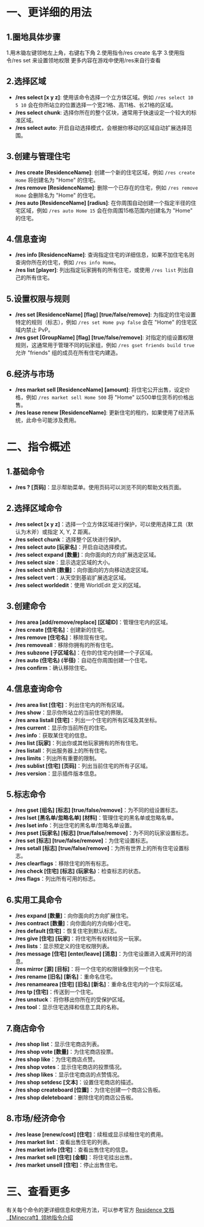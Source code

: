 # 一、更详细的用法
## 1.圈地具体步骤
1.用木锄左键领地左上角，右键右下角
2.使用指令/res create 名字
3.使用指令/res set 来设置领地权限
更多内容在游戏中使用/res来自行查看
## 2.选择区域
- **/res select [x y z]**: 使用该命令选择一个立方体区域。例如 `/res select 10 5 10` 会在你所站立的位置选择一个宽21格、高11格、长21格的区域。
- **/res select chunk**: 选择你所在的整个区块，通常用于快速设定一个较大的标准区域。
- **/res select auto**: 开启自动选择模式，会根据你移动的区域自动扩展选择范围。

## 3.创建与管理住宅
- **/res create [ResidenceName]**: 创建一个新的住宅区域，例如 `/res create Home` 将创建名为 "Home" 的住宅。
- **/res remove [ResidenceName]**: 删除一个已存在的住宅，例如 `/res remove Home` 会删除名为 "Home" 的住宅。
- **/res auto [ResidenceName] [radius]**: 在你周围自动创建一个指定半径的住宅区域，例如 `/res auto Home 15` 会在你周围15格范围内创建名为 "Home" 的住宅。

## 4.信息查询
- **/res info [ResidenceName]**: 查询指定住宅的详细信息，如果不加住宅名则查询你所在的住宅，例如 `/res info Home`。
- **/res list [player]**: 列出指定玩家拥有的所有住宅，或使用 `/res list` 列出自己的所有住宅。

## 5.设置权限与规则
- **/res set [ResidenceName] [flag] [true/false/remove]**: 为指定的住宅设置特定的规则（标志），例如 `/res set Home pvp false` 会在 "Home" 的住宅区域内禁止 PvP。
- **/res gset [GroupName] [flag] [true/false/remove]**: 对指定的组设置权限规则，这通常用于管理不同的玩家组，例如 `/res gset friends build true` 允许 "friends" 组的成员在所有住宅内建造。

## 6.经济与市场
- **/res market sell [ResidenceName] [amount]**: 将住宅公开出售，设定价格，例如 `/res market sell Home 500` 将 "Home" 以500单位货币的价格出售。
- **/res lease renew [ResidenceName]**: 更新住宅的租约，如果使用了经济系统，此命令可能涉及费用。
# 二、指令概述
## 1.基础命令
- **/res ? [页码]**：显示帮助菜单。使用页码可以浏览不同的帮助文档页面。
## 2.选择区域命令
- **/res select [x y z]**：选择一个立方体区域进行保护，可以使用选择工具（默认为木斧）或指定 X, Y, Z 距离。
- **/res select chunk**：选择整个区块进行保护。
- **/res select auto [玩家名]**：开启自动选择模式。
- **/res select expand [数量]**：向你面向的方向扩展选定区域。
- **/res select size**：显示选定区域的大小。
- **/res select shift [数量]**：向你面向的方向移动选定区域。
- **/res select vert**：从天空到基岩扩展选定区域。
- **/res select worldedit**：使用 WorldEdit 定义的区域。

## 3.创建命令
- **/res area [add/remove/replace] [区域ID]**：管理住宅内的区域。
- **/res create [住宅名]**：创建新的住宅。
- **/res remove [住宅名]**：移除现有住宅。
- **/res removeall**：移除你拥有的所有住宅。
- **/res subzone [子区域名]**：在你的住宅内创建一个子区域。
- **/res auto (住宅名) (半径)**：自动在你周围创建一个住宅。
- **/res confirm**：确认移除住宅。

## 4.信息查询命令
- **/res area list [住宅]**：列出住宅内的所有区域。
- **/res show**：显示你所站立的当前住宅的界限。
- **/res area listall [住宅]**：列出一个住宅的所有区域及其坐标。
- **/res current**：显示你当前所在的住宅。
- **/res info**：获取某住宅的信息。
- **/res list [玩家]**：列出你或其他玩家拥有的所有住宅。
- **/res listall**：列出服务器上的所有住宅。
- **/res limits**：列出所有重要的限制。
- **/res sublist [住宅] [页码]**：列出当前住宅的所有子区域。
- **/res version**：显示插件版本信息。

## 5.标志命令
- **/res gset [组名] [标志] [true/false/remove]**：为不同的组设置标志。
- **/res lset [黑名单/忽略名单] [材料]**：管理住宅的黑名单或忽略名单。
- **/res lset info**：列出住宅的黑名单/忽略名单设置。
- **/res pset [玩家名] [标志] [true/false/remove]**：为不同的玩家设置标志。
- **/res set [标志] [true/false/remove]**：为住宅设置标志。
- **/res setall [标志] [true/false/remove]**：为所有世界上的所有住宅设置标志。
- **/res clearflags**：移除住宅的所有标志。
- **/res check [住宅] [标志] (玩家名)**：检查标志的状态。
- **/res flags**：列出所有可用的标志。

## 6.实用工具命令
- **/res expand [数量]**：向你面向的方向扩展住宅。
- **/res contract [数量]**：向你面向的方向缩小住宅。
- **/res default [住宅]**：恢复住宅到默认标志。
- **/res give [住宅] [玩家]**：将住宅所有权转给另一玩家。
- **/res lists**：显示预定义的住宅权限列表。
- **/res message [住宅] [enter/leave] [消息]**：为住宅设置进入或离开时的消息。
- **/res mirror [源] [目标]**：将一个住宅的权限镜像到另一个住宅。
- **/res rename [旧名] [新名]**：重命名住宅。
- **/res renamearea [住宅] [旧名] [新名]**：重命名住宅内的一个实际区域。
- **/res tp [住宅]**：传送到一个住宅。
- **/res unstuck**：将你移出你所在的受保护区域。
- **/res tool**：显示住宅选择和信息工具的名称。

## 7.商店命令
- **/res shop list**：显示住宅商店列表。
- **/res shop vote [数量]**：为住宅商店投票。
- **/res shop like**：为住宅商店点赞。
- **/res shop votes**：显示住宅商店的投票情况。
- **/res shop likes**：显示住宅商店的点赞情况。
- **/res shop setdesc [文本]**：设置住宅商店的描述。
- **/res shop createboard [位置]**：为住宅创建一个商店公告板。
- **/res shop deleteboard**：删除住宅的商店公告板。

## 8.市场/经济命令
- **/res lease [renew/cost] [住宅]**：续租或显示续租住宅的费用。
- **/res market list**：查看出售住宅的列表。
- **/res market info [住宅]**：查看出售住宅的信息。
- **/res market sell [住宅] [金额]**：将住宅挂出出售。
- **/res market unsell [住宅]**：停止出售住宅。
# 三、查看更多
有关每个命令的更详细信息和使用方法，可以参考官方 [Residence 文档](https://www.zrips.net/residence/commands/) [【Minecraft】领地指令介绍](https://linxiy.ink/index.php/archives/4/)